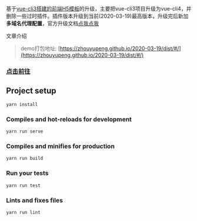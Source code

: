 
基于[vue-cli3搭建的前端H5模板](https://juejin.im/post/5cbf32bc6fb9a03236393379)的升级，主要把vue-cli3项目升级为vue-cli4，并删除一些过时插件。插件版本升级到当前(2020-03-19)最高版本，升级完后新加**多域名代理配置**，官方升级文档[点我点我](https://cli.vuejs.org/migrating-from-v3/#upgrade-all-plugins-at-once)

文章介绍
> demo打包地址: [https://zhouyupeng.github.io/2020-03-19/dist/#/](https://zhouyupeng.github.io/2020-03-19/dist/#/)


### [点击前往](https://juejin.im/post/5e7261d3f265da570f504ba7)


## Project setup
```
yarn install
```

### Compiles and hot-reloads for development
```
yarn run serve
```

### Compiles and minifies for production
```
yarn run build
```

### Run your tests
```
yarn run test
```
### Lints and fixes files
```
yarn run lint
```

